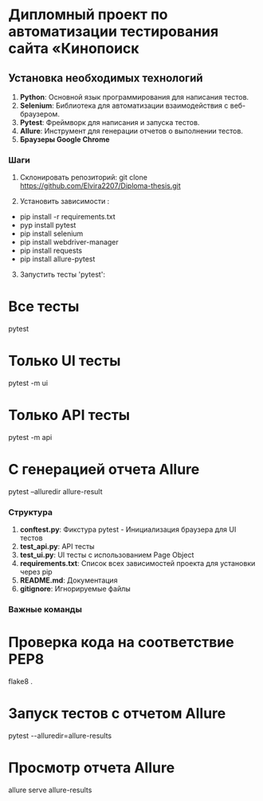 # Дипломный проект по автоматизации тестирования сайта «Кинопоиск

## Установка необходимых технологий

1. **Python**: Основной язык программирования для написания тестов.
2. **Selenium**: Библиотека для автоматизации взаимодействия с веб-браузером.
3. **Pytest**: Фреймворк для написания и запуска тестов.
4. **Allure**: Инструмент для генерации отчетов о выполнении тестов.
5. **Браузеры Google Chrome**
   
### Шаги

1. Склонировать репозиторий:
 git clone https://github.com/Elvira2207/Diploma-thesis.git

2. Установить зависимости :
- pip install -r requirements.txt
- pyp install pytest
- pip install selenium
- pip install webdriver-manager
- pip install requests
- pip install allure-pytest

3. Запустить тесты 'pytest':
# Все тесты
pytest 
# Только UI тесты
pytest -m ui
# Только API тесты
pytest -m api
# С генерацией отчета Allure
pytest –alluredir allure-result

### Структура

1. **conftest.py**: Фикстура pytest - Инициализация браузера для UI тестов
2. **test_api.py**: API тесты 
3. **test_ui.py**: UI тесты с использованием Page Object
4. **requirements.txt**: Список всех зависимостей проекта для установки через pip
5. **README.md**: Документация
6. **gitignore**: Игнорируемые файлы

### Важные команды

# Проверка кода на соответствие PEP8
flake8 .
# Запуск тестов с отчетом Allure
pytest --alluredir=allure-results
# Просмотр отчета Allure
allure serve allure-results









